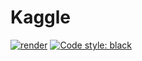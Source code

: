 # Kaggle

[![render](https://img.shields.io/badge/render-nbviewer-orange)](https://nbviewer.jupyter.org/github/alexandru-dinu/kaggle/tree/master/)
[![Code style: black](https://img.shields.io/badge/code%20style-black-000000.svg)](https://github.com/psf/black)
